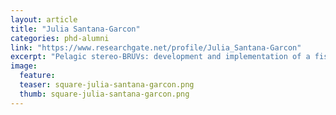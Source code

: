 ```yaml
---
layout: article
title: "Julia Santana-Garcon"
categories: phd-alumni
link: "https://www.researchgate.net/profile/Julia_Santana-Garcon"
excerpt: "Pelagic stereo-BRUVs: development and implementation of a fishery-independent technique to study pelagic fish assemblages (2015)"
image:
  feature: 
  teaser: square-julia-santana-garcon.png
  thumb: square-julia-santana-garcon.png
---
```

